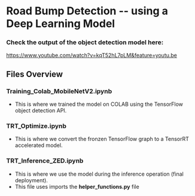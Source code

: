 # Road Bump Detection -- using a Deep Learning Model

### Check the output of the object detection model here: 
https://www.youtube.com/watch?v=kqT52hL7pLM&feature=youtu.be

## Files Overview

### Training_Colab_MobileNetV2.ipynb
- This is where we trained the model on COLAB using the TensorFlow object detection API.

### TRT_Optimize.ipynb
- This is where we convert the fronzen TensorFlow graph to a TensorRT accelerated model.

### TRT_Inference_ZED.ipynb
- This is where we use the model during the inference operation (final deployment).
- This file uses imports the **helper_functions.py** file


